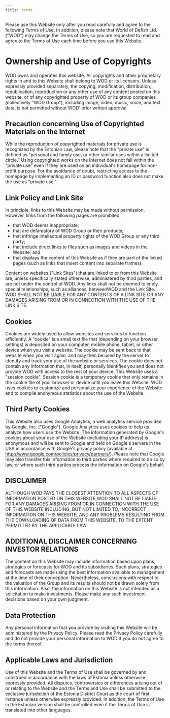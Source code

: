 ```yaml
---
title: terms
---
```

<!--StartFragment-->

Please use this Website only after you read carefully and agree to the following Terms of Use. In addition, please note that World of Defish Ltd. ("WOD") may change the Terms of Use, so you are requested to read and agree to the Terms of Use each time before you use this Website. 



# Ownership and Use of Copyrights

WOD owns and operates this website. All copyrights and other proprietary rights in and to this Website shall belong to WOD or its licensors. Unless expressly provided separately, the copying, modification, distribution, republication, reproduction or any other use of any content posted on this website, or of any copyrighted property of WOD or its group companies (collectively "WOD Group"), including image, video, music, voice, and text data, is not permitted without WOD' prior written approval. 



## Precaution concerning Use of Copyrighted Materials on the Internet 

While the reproduction of copyrighted materials for private use is recognized by the Estonian Law, please note that the "private use" is defined as "personal and family use, or other similar uses within a limited circle." Using copyrighted works on the Internet does not fall within the "private use" even if they are used on an individual's homepage for non-profit purpose. For the avoidance of doubt, restricting access to the homepage by implementing an ID or password function also does not make the use as "private use." 



## Link Policy and Link Site 

In principle, links to this Website may be made without permission. However, links from the following pages are prohibited:

* that WOD deems inappropriate; 
* that are defamatory of WOD Group or their products; 
* that infringe intellectual property rights of the WOD Group or any third party;
* that include direct links to files such as images and videos in the Website; and
* that displays the content of this Website as if they are part of the linked pages (such as links that insert content into separate frames). 



Content on websites ("Link Sites") that are linked to or from this Website are, unless specifically stated otherwise, administered by third parties, and are not under the control of WOD. Any links shall not be deemed to imply special relationships, such as alliances, betweenWOD and the Link Site. WOD SHALL NOT BE LIABLE FOR ANY CONTENTS OF A LINK SITE OR ANY DAMAGES ARISING FROM OR IN CONNECTION WITH THE USE OF THE LINK SITE. 



## **Cookies** 

Cookies are widely used to allow websites and services to function efficiently. A "cookie" is a small text file that (depending on your browser settings) is deposited on your computer, mobile phone, tablet, or other device when you visit a website. The cookie may be sent back to that website when you visit again, and may then be used by the server to identify and track your use of the website or services. The cookie does not contain any information that, in itself, personally identifies you and does not provide WOD with access to the rest of your device. This Website uses a "session cookie". Session cookie is a temporary cookie that only remains in the cookie file of your browser or device until you leave this Website. WOD uses cookies to customize and personalize your experience of the Website and to compile anonymous statistics about the use of the Website. 



## Third Party Cookies 

This Website also uses Google Analytics, a web analytics service provided by Google, Inc. ("Google"). Google Analytics uses cookies to help us analyze how users use the Website. The information generated by Google's cookies about your use of the Website (including your IP address) is anonymous and will be sent to Google and held on Google's servers in the USA in accordance with Google's privacy policy (available at http://www.google.com/policies/privacy/partners/). Please note that Google may also transfer this information to third parties where required to do so by law, or where such third parties process the information on Google's behalf. 



## DISCLAIMER

ALTHOUGH WOD PAYS THE CLOSEST ATTENTION TO ALL ASPECTS OF INFORMATION POSTED ON THIS WEBSITE,WOD SHALL NOT BE LIABLE FOR ANY DAMAGES ARISING FROM OR IN CONNECTION WITH THE USE OF THIS WEBSITE INCLUDING, BUT NOT LIMITED TO, INCORRECT INFORMATION ON THIS WEBSITE, AND ANY PROBLEMS RESULTING FROM THE DOWNLOADING OF DATA FROM THIS WEBSITE, TO THE EXTENT PERMITTED BY THE APPLICABLE LAW. 

## ADDITIONAL DISCLAIMER CONCERNING INVESTOR RELATIONS 

The content on this Website may include information based upon plans, strategies or forecasts for WOD and its subsidiaries. Such plans, strategies and forecasts are made using the best information available to management at the time of their conception. Nevertheless, conclusions with respect to the valuation of the Group and its results should not be drawn solely from this information. Also, the information on this Website is not intended as a solicitation to make investments. Please make any such investment decisions based on your own judgment. 



## Data Protection

Any personal information that you provide by visiting this Website will be administered by the Privacy Policy. Please read the Privacy Policy carefully and do not provide your personal information to WOD if you do not agree to the terms thereof. 

## Applicable Laws and Jurisdiction 

Use of this Website and the Terms of Use shall be governed by and construed in accordance with the laws of Estonia unless otherwise expressly provided. All disputes, controversies or differences arising out of or relating to the Website and the Terms and Use shall be submitted to the exclusive jurisdiction of the Estonia District Court as the court of first instance unless otherwise expressly provided. In addition, the Terms of Use in the Estonian version shall be controlled even if the Terms of Use is translated into other languages.

<!--EndFragment-->